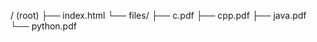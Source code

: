 / (root)
 ├── index.html
 └── files/
      ├── c.pdf
      ├── cpp.pdf
      ├── java.pdf
      └── python.pdf

